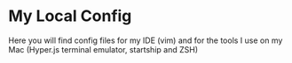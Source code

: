 # My Local Config

Here you will find config files for my IDE (vim) and for the tools I use on my Mac (Hyper.js terminal emulator, startship and ZSH)
